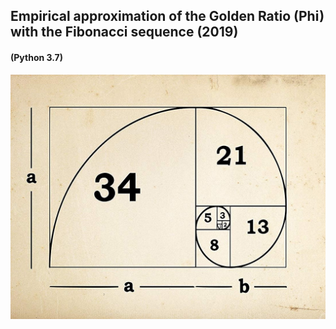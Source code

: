 ## Empirical approximation of the Golden Ratio (Phi) with the Fibonacci sequence (2019)
#### (Python 3.7)

![alt text](Fibonacci-Golden-ratio.jpg)
